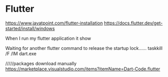 # Flutter

https://www.javatpoint.com/flutter-installation
https://docs.flutter.dev/get-started/install/windows

When I run my flutter application it show

Waiting for another flutter command to release the startup lock......     taskkill /F /IM dart.exe

/////packages download manually 
https://marketplace.visualstudio.com/items?itemName=Dart-Code.flutter
